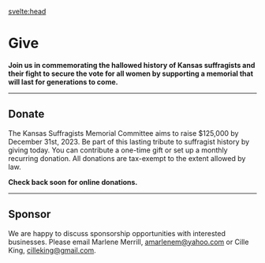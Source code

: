 <svelte:head>

<title>Give - Kansas Suffragist Memorial</title>
<!-- <meta
		name="description"
		content="Join us in commemorating the hallowed history of Kansas suffragists and their fight to secure
	the vote for all women."
	/> -->
</svelte:head>

<div class="prose mx-auto mt-8 max-w-2xl lg:prose-lg">

<h1 class="text-center">Give</h1>

**Join us in commemorating the hallowed history of Kansas suffragists and their fight to secure the vote for all women by supporting a memorial that will last for generations to come.**

---

## Donate

The Kansas Suffragists Memorial Committee aims to raise $125,000 by December 31st, 2023. Be part of this lasting tribute to suffragist history by giving today. You can contribute a one-time gift or set up a monthly recurring donation. All donations are tax-exempt to the extent allowed by law.

**Check back soon for online donations.**

<!-- <a href="/" class="mt-12 no-underline rounded bg-blue-50 px-4 py-2 hover:bg-blue-100">Donate</a> -->

---

## Sponsor

We are happy to discuss sponsorship opportunities with interested businesses. Please email Marlene Merrill, <a href="mailto:amarlenem@yahoo.com">amarlenem@yahoo.com</a> or Cille King, <a href="mailto:cilleking@gmail.com">cilleking@gmail.com</a>.

</div>
